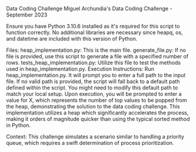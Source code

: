 Data Coding Challenge
Miguel Archundia's Data Coding Challenge - September 2023


Ensure you have Python 3.10.6 installed as it's required for this script to function correctly. No additional libraries are necessary since heapq, os, and datetime are included with this version of Python.

Files:
heap_implementation.py: This is the main file.
generate_file.py: If no file is provided, use this script to generate a file with a specified number of rows.
tests_heap_implementation.py: Utilize this file to test the methods used in heap_implementation.py.
Execution Instructions:
Run heap_implementation.py. It will prompt you to enter a full path to the input file. If no valid path is provided, the script will fall back to a default path defined within the script. You might need to modify this default path to match your local setup.
Upon execution, you will be prompted to enter a value for X, which represents the number of top values to be popped from the heap, demonstrating the solution to the data coding challenge.
This implementation utilizes a heap which significantly accelerates the process, making it orders of magnitude quicker than using the typical sorted method in Python.

Context:
This challenge simulates a scenario similar to handling a priority queue, which requires a swift determination of process prioritization.
